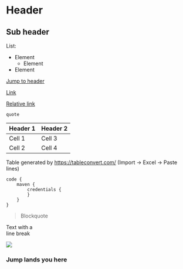 # Header

## Sub header
List:
* Element
    * Element
* Element

[Jump to header](#Jump-lands-you-here)

[Link](https://google.com)

[Relative link](../etc/wiki.md)

`quote`


| Header 1        | Header 2     |
|-----------------|--------------|
| Cell 1          | Cell 3       |
| Cell 2          | Cell 4       |
Table generated by https://tableconvert.com/ (Import -> Excel -> Paste lines)


```
code {
    maven {
        credentials {
        }
    }
}
```

> Blockquote

Text with a  
line break

![](https://octodex.github.com/images/yaktocat.png)

### Jump lands you here